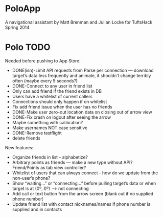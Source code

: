PoloApp
=======

A navigational assistant by Matt Brenman and Julian Locke for TuftsHack Spring 2014

Polo TODO
=========

Needed before pushing to App Store:
* DONE(isn)-Limit API requests from Parse per connection — download target’s data less frequently and animate, it shouldn’t change terribly often (maybe every 5 seconds?)
* DONE-Connect to any user in friend list
* Only can add friend if the friend exists in DB
* Users have a whitelist of current callers
* Connections should only happen if on whitelist
* Fix add friend issue when the user has no friends
* DONE-Make user zero-out location data on closing out of arrow view
* DONE-Fix crash on logout after seeing the arrow
* Maybe something with calibration?
* Make usernames NOT case sensitive
* DONE-Remove testflight
* delete friends

New features:
* Organize friends in list - alphabetize?
* Arbitrary points as friends — make a new type without API? Friend/Points as tab view controller?
* Whitelist of users that can always connect - how do we update from the non-user’s phone?
* Show “waiting…” or “connecting…” before pulling target’s data or when target is at (0º, 0º) —> not connecting
* Add call or text button from the arrow screen (blank out if no supplied phone number)
* Update friend list with contact nicknames/names if phone number is supplied and in contacts

